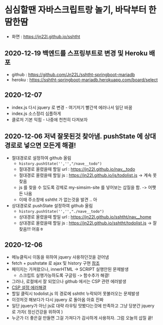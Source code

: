 # 심심할땐 자바스크립트랑 놀기, 바닥부터 한땀한땀

- 화면 : <https://jn22l.github.io/sshtht>

## 2020-12-19 백엔드를 스프링부트로 변경 및 Heroku 배포

- github : <https://github.com/Jn22L/sshtht-springboot-mariadb>
- heroku : <https://sshtht-springboot-mariadb.herokuapp.com/board/select>

## 2020-12-07

- index.js 다시 jquery 로 변경 - 여기저기 빨간색 에러나서 일단 바꿈
- index.js 소스정리 심플하게
- 클로저 기본 익힘 - 나중에 천천히 다져보자

## 2020-12-06 저녁 잘못된것 찾아냄. pushState 에 상대경로로 넣으면 모든게 해결!

- 절대경로로 설정하여 github 올림
  - `history.pushState('','',"/nave__todo")`
  - 절대경로 올렸을때 할일 url : https://jn22l.github.io/nav__todo
  - 절대경로 올렸을때 할일 js : https://jn22l.github.io/js/todolist.js -> 계속 못찾음
  - js 를 찾을 수 있도록 강제로 my-simsim-site 를 넣어보는 삽질을 함. -> 어쨋든 나옴
  - 이때 주소창에 sshtht 가 없는것을 발견 .. 아
- 상대경로로 pushState 설정하여 github 올림
  - `history.pushState('','',"./nave__todo")`
  - 상대경로 올렸을때 할일 url : https://jn22l.github.io/sshtht/nav__home
  - 상대경로 올렸을때 할일 js : https://jn22l.github.io/sshtht/todolist.js -> 잘찾음!!! 어휴ㅎ

## 2020-12-06

- 메뉴클릭시 이동을 위하여 jquery 사용하던것을 걷어냄
- fetch + pushstate 로 ajax 및 history 구현 [참조](https://poiemaweb.com/js-spa)
- 페이지는 가져왔으나, innerHTML -> SCRIPT 실행안된 문제발생
  - 스크립트 실행가능하도록 구글링 -> 함수추가 해결!
- 그러나, 로컬에서 잘 되었으나 github 에서는 CSP 관련 에러발생
- [CSP 설정 에러해결](https://developers.google.com/web/fundamentals/security/csp?hl=ko)
- 할일 클릭시 todolist.js 의 경로에 sshtht 누락되어 못불러오는 문제발생
- 이것저것 해보다가 다시 jquery 로 돌아옴 아효 진짜
- 일단 jquery가 아닌 js로 대략 라우팅 맛봤다는것에 만족하고 그냥 당분간 jquery 로 가자( 정신건강을 위하여 )
- 누군가 더 좋은걸 만들면 그걸 가져다가 감사하게 사용하자. 그럼 오늘의 삽질 끝!
